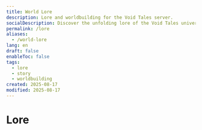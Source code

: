 ```yaml
---
title: World Lore
description: Lore and worldbuilding for the Void Tales server.
socialDescription: Discover the unfolding lore of the Void Tales universe.
permalink: /lore
aliases:
  - /world-lore
lang: en
draft: false
enableToc: false
tags:
  - lore
  - story
  - worldbuilding
created: 2025-08-17
modified: 2025-08-17
---
```

# Lore